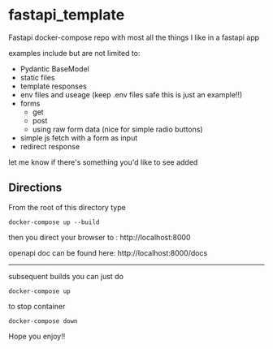 # fastapi_template

Fastapi docker-compose repo with most all the things I like in a fastapi app

examples include but are not limited to:

- Pydantic BaseModel
- static files
- template responses
- env files and useage (keep .env files safe this is just an example!!)
- forms
    - get
    - post
    - using raw form data (nice for simple radio buttons)
- simple js fetch with a form as input
- redirect response

let me know if there's something you'd like to see added

## Directions
From the root of this directory type

`docker-compose up --build`

then you direct your browser to : http://localhost:8000

openapi doc can be found here: http://localhost:8000/docs 

----

subsequent builds you can just do 

`docker-compose up`

to stop container

`docker-compose down`


Hope you enjoy!!